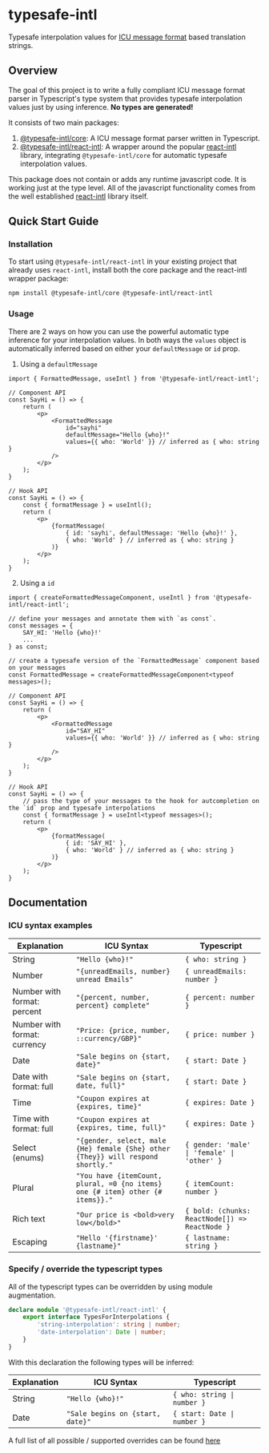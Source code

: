 # typesafe-intl
Typesafe interpolation values for [ICU message format](https://formatjs.io/docs/core-concepts/icu-syntax/) based translation strings.

## Overview

The goal of this project is to write a fully compliant ICU message format parser in Typescript's type system that provides typesafe interpolation values just by using inference. **No types are generated!**

It consists of two main packages:

1. [@typesafe-intl/core](packages/core/README.md): A ICU message format parser written in Typescript.
2. [@typesafe-intl/react-intl](packages/react-intl/README.md): A wrapper around the popular [react-intl](https://www.npmjs.com/package/react-intl) library, integrating `@typesafe-intl/core` for automatic typesafe interpolation values.

This package does not contain or adds any runtime javascript code. It is working just at the type level. All of the javascript functionality comes from the well established [react-intl](https://www.npmjs.com/package/react-intl) library itself.

## Quick Start Guide

### Installation

To start using `@typesafe-intl/react-intl` in your existing project that already uses `react-intl`, install both the core package and the react-intl wrapper package:

```bash
npm install @typesafe-intl/core @typesafe-intl/react-intl
```

### Usage

There are 2 ways on how you can use the powerful automatic type inference for your interpolation values. In both ways the `values` object is automatically inferred based on either your `defaultMessage` or `id` prop.

1. Using a `defaultMessage`

```tsx
import { FormattedMessage, useIntl } from '@typesafe-intl/react-intl';

// Component API
const SayHi = () => {
    return (
        <p>
            <FormattedMessage
                id="sayhi"
                defaultMessage="Hello {who}!"
                values={{ who: 'World' }} // inferred as { who: string }
            />
        </p>
    );
}

// Hook API
const SayHi = () => {
    const { formatMessage } = useIntl();
    return (
        <p>
            {formatMessage(
                { id: 'sayhi', defaultMessage: 'Hello {who}!' },
                { who: 'World' } // inferred as { who: string }
            )}
        </p>
    );
}
```

2. Using a `id`

```tsx
import { createFormattedMessageComponent, useIntl } from '@typesafe-intl/react-intl';

// define your messages and annotate them with `as const`.
const messages = {
    SAY_HI: 'Hello {who}!'
    ...
} as const;

// create a typesafe version of the `FormattedMessage` component based on your messages
const FormattedMessage = createFormattedMessageComponent<typeof messages>();

// Component API
const SayHi = () => {
    return (
        <p>
            <FormattedMessage
                id="SAY_HI"
                values={{ who: 'World' }} // inferred as { who: string }
            />
        </p>
    );
}

// Hook API
const SayHi = () => {
    // pass the type of your messages to the hook for autcompletion on the `id` prop and typesafe interpolations
    const { formatMessage } = useIntl<typeof messages>();
    return (
        <p>
            {formatMessage(
                { id: 'SAY_HI' },
                { who: 'World' } // inferred as { who: string }
            )}
        </p>
    );
}
```

## Documentation

### ICU syntax examples

| Explanation                  | ICU Syntax                                                                      | Typescript                                     |
|------------------------------|---------------------------------------------------------------------------------|------------------------------------------------|
| String                       | `"Hello {who}!"`                                                                | `{ who: string }`                              |
| Number                       | `"{unreadEmails, number} unread Emails"`                                        | `{ unreadEmails: number }`                     |
| Number with format: percent  | `"{percent, number, percent} complete"`                                         | `{ percent: number }`                          |
| Number with format: currency | `"Price: {price, number, ::currency/GBP}"`                                      | `{ price: number }`                            |
| Date                         | `"Sale begins on {start, date}"`                                                | `{ start: Date }`                              |
| Date with format: full       | `"Sale begins on {start, date, full}"`                                          | `{ start: Date }`                              |
| Time                         | `"Coupon expires at {expires, time}"`                                           | `{ expires: Date }`                            |
| Time with format: full       | `"Coupon expires at {expires, time, full}"`                                     | `{ expires: Date }`                            |
| Select (enums)               | `"{gender, select, male {He} female {She} other {They}} will respond shortly."` | `{ gender: 'male' \| 'female' \| 'other' }`    |
| Plural                       | `"You have {itemCount, plural, =0 {no items} one {# item} other {# items}}."`   | `{ itemCount: number }`                        |
| Rich text                    | `"Our price is <bold>very low</bold>"`                                          | `{ bold: (chunks: ReactNode[]) => ReactNode }` |
| Escaping                     | `"Hello '{firstname}' {lastname}"`                                              | `{ lastname: string }`                         |


### Specify / override the typescript types

All of the typescript types can be overridden by using module augmentation.

```ts
declare module '@typesafe-intl/react-intl' {
    export interface TypesForInterpolations {
        'string-interpolation': string | number;
        'date-interpolation': Date | number;
    }
}
```

With this declaration the following types will be inferred:

| Explanation | ICU Syntax                       | Typescript                  |
|-------------|----------------------------------|-----------------------------|
| String      | `"Hello {who}!"`                 | `{ who: string \| number }` |
| Date        | `"Sale begins on {start, date}"` | `{ start: Date \| number }` |


A full list of all possible / supported overrides can be found [here](https://github.com/jarvispact/typesafe-intl/blob/main/packages/core/src/infer-interpolations.ts#L8)
